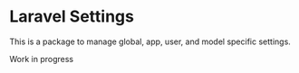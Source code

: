 # Laravel Settings

This is a package to manage global, app, user, and model specific settings. 

Work in progress
